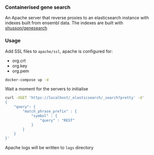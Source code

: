 ### Containerised gene search

An Apache server that reverse proxies to an elasticsearch instance
with indexes built from ensembl data. The indexes are built with [shusson/genesearch](https://github.com/shusson/genesearch)


### Usage

Add SSL files to `apache/ssl`, apache is configured for:
  - org.crt
  - org.key
  - org.pem

```bash
docker-compose up -d
```
Wait a moment for the servers to initialise

```bash
curl -XGET 'https://localhost/_elasticsearch/_search?pretty' -d'
{
    "query": {
        "match_phrase_prefix" : {
            "symbol" : {
                "query" : "REST"
            }
        }
    }
}'
```

Apache logs will be written to `logs` directory
